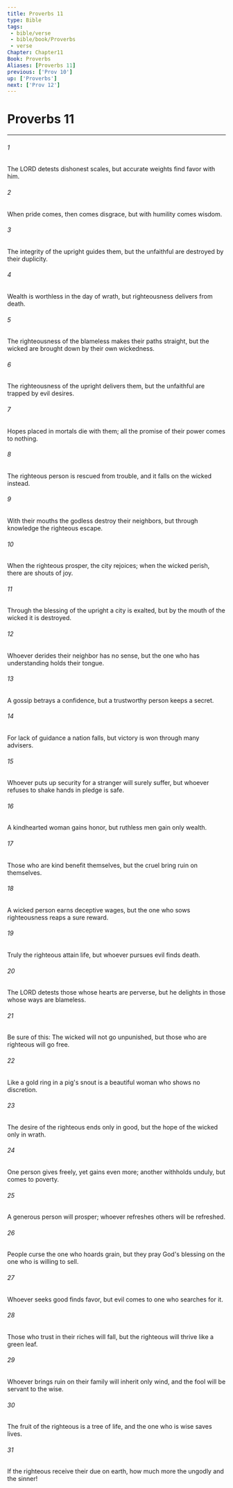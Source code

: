 ```yaml
---
title: Proverbs 11
type: Bible
tags:
 - bible/verse
 - bible/book/Proverbs
 - verse
Chapter: Chapter11
Book: Proverbs
Aliases: [Proverbs 11]
previous: ['Prov 10']
up: ['Proverbs']
next: ['Prov 12']
---
```

# Proverbs 11

***


###### 1 
The LORD detests dishonest scales, but accurate weights find favor with him. 

###### 2 
When pride comes, then comes disgrace, but with humility comes wisdom. 

###### 3 
The integrity of the upright guides them, but the unfaithful are destroyed by their duplicity. 

###### 4 
Wealth is worthless in the day of wrath, but righteousness delivers from death. 

###### 5 
The righteousness of the blameless makes their paths straight, but the wicked are brought down by their own wickedness. 

###### 6 
The righteousness of the upright delivers them, but the unfaithful are trapped by evil desires. 

###### 7 
Hopes placed in mortals die with them; all the promise of their power comes to nothing. 

###### 8 
The righteous person is rescued from trouble, and it falls on the wicked instead. 

###### 9 
With their mouths the godless destroy their neighbors, but through knowledge the righteous escape. 

###### 10 
When the righteous prosper, the city rejoices; when the wicked perish, there are shouts of joy. 

###### 11 
Through the blessing of the upright a city is exalted, but by the mouth of the wicked it is destroyed. 

###### 12 
Whoever derides their neighbor has no sense, but the one who has understanding holds their tongue. 

###### 13 
A gossip betrays a confidence, but a trustworthy person keeps a secret. 

###### 14 
For lack of guidance a nation falls, but victory is won through many advisers. 

###### 15 
Whoever puts up security for a stranger will surely suffer, but whoever refuses to shake hands in pledge is safe. 

###### 16 
A kindhearted woman gains honor, but ruthless men gain only wealth. 

###### 17 
Those who are kind benefit themselves, but the cruel bring ruin on themselves. 

###### 18 
A wicked person earns deceptive wages, but the one who sows righteousness reaps a sure reward. 

###### 19 
Truly the righteous attain life, but whoever pursues evil finds death. 

###### 20 
The LORD detests those whose hearts are perverse, but he delights in those whose ways are blameless. 

###### 21 
Be sure of this: The wicked will not go unpunished, but those who are righteous will go free. 

###### 22 
Like a gold ring in a pig's snout is a beautiful woman who shows no discretion. 

###### 23 
The desire of the righteous ends only in good, but the hope of the wicked only in wrath. 

###### 24 
One person gives freely, yet gains even more; another withholds unduly, but comes to poverty. 

###### 25 
A generous person will prosper; whoever refreshes others will be refreshed. 

###### 26 
People curse the one who hoards grain, but they pray God's blessing on the one who is willing to sell. 

###### 27 
Whoever seeks good finds favor, but evil comes to one who searches for it. 

###### 28 
Those who trust in their riches will fall, but the righteous will thrive like a green leaf. 

###### 29 
Whoever brings ruin on their family will inherit only wind, and the fool will be servant to the wise. 

###### 30 
The fruit of the righteous is a tree of life, and the one who is wise saves lives. 

###### 31 
If the righteous receive their due on earth, how much more the ungodly and the sinner! 
